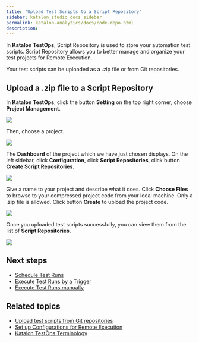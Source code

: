 ```yaml
---
title: "Upload Test Scripts to a Script Repository" 
sidebar: katalon_studio_docs_sidebar
permalink: katalon-analytics/docs/code-repo.html 
description: 
---
```

In **Katalon TestOps**, Script Repository is used to store your automation test scripts. Script Repository allows you to better manage and organize your test projects for Remote Execution.

Your test scripts can be uploaded as a .zip file or from Git repositories.

## Upload a .zip file to a Script Repository

 In **Katalon TestOps**, click the button **Setting** on the top right corner, choose **Project Management**.

 ![](https://github.com/katalon-studio/docs-images/raw/master/katalon-analytics/docs/code-repo/kt2_project_management.png)

 Then, choose a project.

![](https://github.com/katalon-studio/docs-images/raw/master/katalon-analytics/docs/code-repo/kt2_choose_project.png)

The **Dashboard** of the project which we have just chosen displays. On the left sidebar, click **Configuration**, click **Script Repositories**, click button **Create Script Repositories**.

![](https://github.com/katalon-studio/docs-images/raw/master/katalon-analytics/docs/code-repo/kt2_create_script_repo.png)

Give a name to your project and describe what it does. Click **Choose Files** to browse to your compressed project code from your local machine. Only a .zip file is allowed. Click button **Create** to upload the project code.

![](https://github.com/katalon-studio/docs-images/raw/master/katalon-analytics/docs/code-repo/kt2_choose_file_upload.png)

Once you uploaded test scripts successfully, you can view them from the list of **Script Repositories**.

![](https://github.com/katalon-studio/docs-images/raw/master/katalon-analytics/docs/code-repo/kt2_script_repository.png)

## Next steps

- [Schedule Test Runs](/katalon-analytics/docs/create-plan.html)
- [Execute Test Runs by a Trigger](/katalon-analytics/docs/kt-scheduler.html)
- [Execute Test Runs manually](/katalon-analytics/docs/execute-test-run.html)

## Related topics

- [Upload test scripts from Git repositories](https://docs.katalon.com/katalon-analytics/docs/git-test-project.html)
- [Set up Configurations for Remote Execution](/katalon-analytics/docs/test-run-config.html)
- [Katalon TestOps Terminology](https://docs.katalon.com/katalon-analytics/docs/testops-terminology.html)

